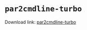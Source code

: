 # `par2cmdline-turbo`

Download link: [par2cmdline-turbo](https://github.com/animetosho/par2cmdline-turbo/releases)
